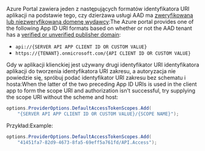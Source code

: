<span data-ttu-id="15f34-101">Azure Portal zawiera jeden z następujących formatów identyfikatora URI aplikacji na podstawie tego, czy dzierżawa usługi AAD ma [zweryfikowaną lub niezweryfikowaną domenę wydawcy](/azure/active-directory/develop/howto-configure-publisher-domain):</span><span class="sxs-lookup"><span data-stu-id="15f34-101">The Azure portal provides one of the following App ID URI formats based on whether or not the AAD tenant has a [verified or unverified publisher domain](/azure/active-directory/develop/howto-configure-publisher-domain):</span></span>

* `api://{SERVER API APP CLIENT ID OR CUSTOM VALUE}`
* `https://{TENANT}.onmicrosoft.com/{API CLIENT ID OR CUSTOM VALUE}`

<span data-ttu-id="15f34-102">Gdy w aplikacji klienckiej jest używany drugi identyfikator URI identyfikatora aplikacji do tworzenia identyfikatora URI zakresu, a autoryzacja nie powiedzie się, spróbuj podać identyfikator URI zakresu bez schematu i hosta:</span><span class="sxs-lookup"><span data-stu-id="15f34-102">When the latter of the two preceding App ID URIs is used in the client app to form the scope URI and authorization isn't successful, try supplying the scope URI without the scheme and host:</span></span>

```csharp
options.ProviderOptions.DefaultAccessTokenScopes.Add(
    "{SERVER API APP CLIENT ID OR CUSTOM VALUE}/{SCOPE NAME}");
```

<span data-ttu-id="15f34-103">Przykład:</span><span class="sxs-lookup"><span data-stu-id="15f34-103">Example:</span></span>

```csharp
options.ProviderOptions.DefaultAccessTokenScopes.Add(
    "41451fa7-82d9-4673-8fa5-69eff5a761fd/API.Access");
```
